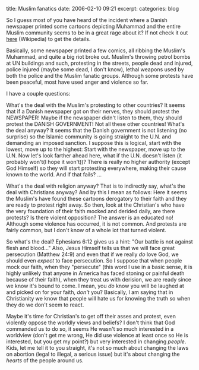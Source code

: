 title: Muslim fanatics
date: 2006-02-10 09:21
excerpt: 
categories: blog

So I guess most of you have heard of the incident where a Danish newspaper printed some cartoons depicting Muhammad and the entire Muslim community seems to be in a great rage about it? If not check it out [here](http://en.wikipedia.org/wiki/Jyllands-Posten_Muhammad_cartoons) (Wikipedia) to get the details.

Basically, some newspaper printed a few comics, all ribbing the Muslim's Muhammad, and quite a big riot broke out. Muslim's throwing petrol bombs at UN buildings and such, protesting in the streets, people dead and injured, police injured (maybe some dead, I don't know), lethal weapons used by both the police and the Muslim fanatic groups. Although some protests have been peaceful, most have used anger and violence so far.

I have a couple questions:

What's the deal with the Muslim's protesting to other countries? It seems that if a Danish newspaper got on their nerves, they should protest the NEWSPAPER! Maybe if the newspaper didn't listen to them, they should protest the DANISH GOVERNMENT! Not all these other countries! What's the deal anyway? It seems that the Danish government is not listening (no surprise) so the Islamic community is going straight to the U.N. and demanding an imposed sanction. I suppose this is logical, start with the lowest, move up to the highest: Start with the newspaper, move up to the U.N. Now let's look farther ahead here, what if the U.N. doesn't listen (it probably won't(I hope it won't))? There is really no higher authority (except God Himself) so they will start protesting everywhere, making their cause known to the world. And if that fails? ...

What's the deal with religion anyway? That is to indirectly say, what's the deal with Christians anyway? And by this I mean as follows: Here it seems the Muslim's have found these cartoons derogatory to their faith and they are ready to protest right away. So then, look at the Christian's who have the very foundation of their faith mocked and derided daily, are there protests? Is there violent opposition? The answer is an educated no! Although some violence has occurred, it is not common. And protests are fairly common, but I don't know of a whole lot that turned violent.

So what's the deal? Ephesians 6:12 gives us a hint: "Our battle is not against flesh and blood..." Also, Jesus Himself tells us that we will face great persecution (Matthew 24:9) and even that if we really <span style="font-style: italic;">do</span> love God, we should even <span style="font-style: italic;">expect</span> to face persecution. So I suppose that when people mock our faith, when they "persecute" (this word I use in a basic sense, it is highly unlikely that anyone in America has faced stoning or painful death because of their faith), when they treat us with derision, we are ready since we know it's bound to come. I mean, you <span style="font-style: italic;">do</span> know you will be laughed at and picked on for your faith, <span style="font-style: italic;">don't</span> you? Basically, I am saying that in Christianity we know that people will hate us for knowing the truth so when they do we don't seem to react.

Maybe it's time for Christian's to get off their asses and protest, even violently oppose the worldly views and beliefs? I don't think that God commanded us to do so, it seems He wasn't so much interested in a worldview (don't get me wrong, He did use violence at least once so He is interested, but you get my point?) but very interested in changing <span style="font-style: italic;">people</span>. Kids, let me tell it to you straight, it's not so much about changing the laws on abortion (legal to illegal, a serious issue) but it's about changing the <span style="font-style: italic;">hearts</span> of the people around us.